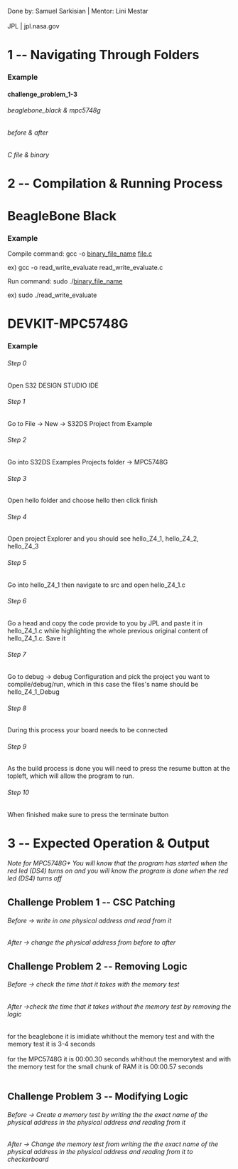 
Done by: Samuel Sarkisian | Mentor: Lini Mestar <br></br>
JPL | jpl.nasa.gov





<h1> <strong>1 -- Navigating Through Folders</strong></h1>
<h3>Example </h3>
<h4>challenge_problem_1-3</h4>
<h6> beaglebone_black & mpc5748g</h6>
<h6> before & after</h6>
<h6> C file & binary</h6>


<h1><strong> 2 -- Compilation & Running Process</strong></h1>

<h1>BeagleBone Black</h1>

<h3>Example </h3>

Compile command: gcc -o <u>binary_file_name</u> <u>file.c</u>

ex) gcc -o read_write_evaluate read_write_evaluate.c

Run command: sudo ./<u>binary_file_name</u>

ex) sudo ./read_write_evaluate


<h1>DEVKIT-MPC5748G </h1>

<h3>Example</h3>
<h6>Step 0</h6> Open S32 DESIGN STUDIO IDE
<h6>Step 1</h6> Go to File -> New -> S32DS Project from Example
<h6>Step 2 </h6> Go into S32DS Examples Projects folder -> MPC5748G
<h6>Step 3</h6> Open hello folder and choose hello then click finish
<h6>Step 4</h6>  Open project Explorer and you should see hello_Z4_1, hello_Z4_2, hello_Z4_3
<h6>Step 5</h6> Go into hello_Z4_1 then navigate to src and open hello_Z4_1.c
<h6>Step 6</h6> Go a head and copy the code provide to you by JPL and paste it in hello_Z4_1.c while highlighting the whole previous original content of hello_Z4_1.c. Save it
<h6>Step 7</h6> Go to debug -> debug Configuration and pick the project you want to compile/debug/run, which in this case the files's name should be hello_Z4_1_Debug
<h6>Step 8</h6>  During this process your board needs to be connected
<h6>Step 9</h6> As the build process is done you will need to press the resume button at the topleft, which will allow the program to run.
<h6>Step 10</h6> When finished make sure to press the terminate button

<h1><strong>3 -- Expected Operation & Output</strong></h1>
<h6>Note for MPC5748G* You will know that the program has started when the red led (DS4) turns on and you will know the program is done when the red led (DS4) turns off</h6>

<h2> Challenge Problem 1 -- CSC Patching</h2>
<h6>Before -> write in one physical address and read from it</h6>
<h6>After -> change the physical address from before to after</h6>
<h2> Challenge Problem 2 -- Removing Logic</h2>
<h6>Before -> check the time that it takes with the memory test</h6>
<h6>After ->check the time that it takes without the memory test by removing the logic </h6>
for the beaglebone it is imidiate whithout the memory test and with the memory test it is 3-4 seconds<br></br>
for the MPC5748G it is 00:00.30 seconds whithout the memorytest and with the memory test for the small chunk of RAM it is 00:00.57 seconds<br></br>
<h2> Challenge Problem 3 -- Modifying Logic</h2>
<h6> Before -> Create a memory test by writing the the exact name of the physical address in the physical address and reading from it</h6>
<h6>After -> Change the memory test from writing the the exact name of the physical address in the physical address and reading from it to checkerboard</h6>
